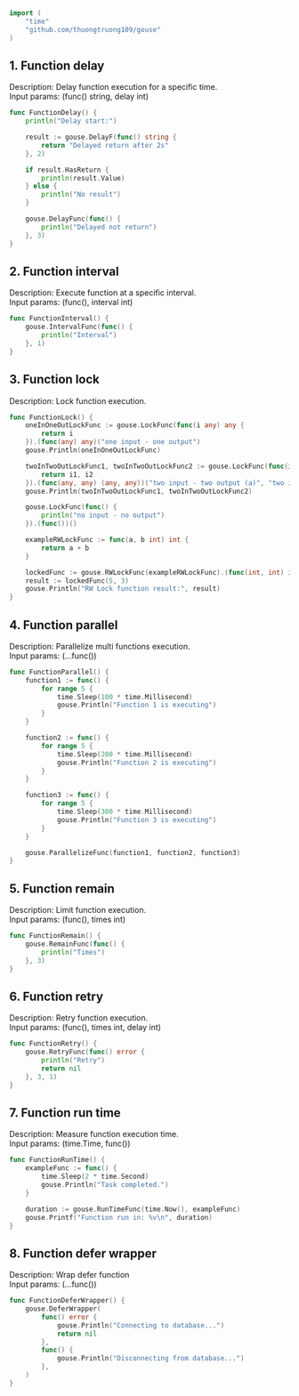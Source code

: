 
# <Badge style='font-size: 1.8rem; text-shadow: 1px 1px 2px rgba(0, 0, 0, 0.3); padding: 0.35rem 0.75rem 0.35rem 0;' type='info' text='🔖 Function' />


```go
import (
	"time"
	"github.com/thuongtruong109/gouse"
)
```

## 1. Function delay

Description: Delay function execution for a specific time.<br>Input params: (func() string, delay int)<br>

```go
func FunctionDelay() {
	println("Delay start:")

	result := gouse.DelayF(func() string {
		return "Delayed return after 2s"
	}, 2)

	if result.HasReturn {
		println(result.Value)
	} else {
		println("No result")
	}

	gouse.DelayFunc(func() {
		println("Delayed not return")
	}, 3)
}
```

## 2. Function interval

Description: Execute function at a specific interval.<br>Input params: (func(), interval int)<br>

```go
func FunctionInterval() {
	gouse.IntervalFunc(func() {
		println("Interval")
	}, 1)
}
```

## 3. Function lock

Description: Lock function execution.<br>

```go
func FunctionLock() {
	oneInOneOutLockFunc := gouse.LockFunc(func(i any) any {
		return i
	}).(func(any) any)("one input - one output")
	gouse.Println(oneInOneOutLockFunc)

	twoInTwoOutLockFunc1, twoInTwoOutLockFunc2 := gouse.LockFunc(func(i1, i2 any) (any, any) {
		return i1, i2
	}).(func(any, any) (any, any))("two input - two output (a)", "two input - two output (b)")
	gouse.Println(twoInTwoOutLockFunc1, twoInTwoOutLockFunc2)

	gouse.LockFunc(func() {
		println("no input - no output")
	}).(func())()

	exampleRWLockFunc := func(a, b int) int {
		return a + b
	}

	lockedFunc := gouse.RWLockFunc(exampleRWLockFunc).(func(int, int) int)
	result := lockedFunc(5, 3)
	gouse.Println("RW Lock function result:", result)
}
```

## 4. Function parallel

Description: Parallelize multi functions execution.<br>Input params: (...func())<br>

```go
func FunctionParallel() {
	function1 := func() {
		for range 5 {
			time.Sleep(100 * time.Millisecond)
			gouse.Println("Function 1 is executing")
		}
	}

	function2 := func() {
		for range 5 {
			time.Sleep(200 * time.Millisecond)
			gouse.Println("Function 2 is executing")
		}
	}

	function3 := func() {
		for range 5 {
			time.Sleep(300 * time.Millisecond)
			gouse.Println("Function 3 is executing")
		}
	}

	gouse.ParallelizeFunc(function1, function2, function3)
}
```

## 5. Function remain

Description: Limit function execution.<br>Input params: (func(), times int)<br>

```go
func FunctionRemain() {
	gouse.RemainFunc(func() {
		println("Times")
	}, 3)
}
```

## 6. Function retry

Description: Retry function execution.<br>Input params: (func(), times int, delay int)<br>

```go
func FunctionRetry() {
	gouse.RetryFunc(func() error {
		println("Retry")
		return nil
	}, 3, 1)
}
```

## 7. Function run time

Description: Measure function execution time.<br>Input params: (time.Time, func())<br>

```go
func FunctionRunTime() {
	exampleFunc := func() {
		time.Sleep(2 * time.Second)
		gouse.Println("Task completed.")
	}

	duration := gouse.RunTimeFunc(time.Now(), exampleFunc)
	gouse.Printf("Function run in: %v\n", duration)
}
```

## 8. Function defer wrapper

Description: Wrap defer function<br>Input params: (...func())<br>

```go
func FunctionDeferWrapper() {
	gouse.DeferWrapper(
		func() error {
			gouse.Println("Connecting to database...")
			return nil
		},
		func() {
			gouse.Println("Disconnecting from database...")
		},
	)
}
```

